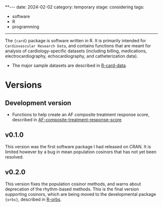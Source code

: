 **---
date: 2024-02-02
category: temporary
stage: considering
tags:
  - software
  - R
  - programming
---

The `{card}` package is software written in R. 
It is primarily intended for `Cardiovascular Research Data`, and contains functions that are meant for analysis of cardiology-specific datasets (including billing, medications, electrocardiography, echocardiography, and catheterization data). 

- The major sample datasets are described in [R-card-data](R-card-data.md).


# Versions

## Development version

- Functions to help create an AF composite treatment response score, described in [AF-composite-treatment-response-score](AF-composite-treatment-response-score.md)

## v0.1.0

This version was the first software package I had released on CRAN.
It is limited however by a bug in mean population cosinors that has not yet been resolved. 

## v0.2.0

This version fixes the population cosinor methods, and warns about deprecation of the rhythm-based methods. 
This is the final version supporting cosinors, which are being moved to the developmental package `{orbs}`, described in [R-orbs](R-orbs.md).

